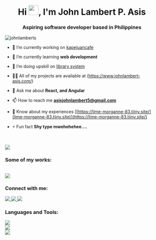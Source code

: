 <h1 align="center">Hi <img src="https://cdn3.emoji.gg/emojis/2112_wave_animated.gif" width="32px" height="32px">, I'm John Lambert P. Asis</h1>
<h3 align="center">Aspiring software developer based in Philippines</h3>

<p align="left"> <img src="https://komarev.com/ghpvc/?username=johnlamberts&label=Profile%20views&color=0e75b6&style=flat" alt="johnlamberts" /> </p>

- 🔭 I’m currently working on [kapejuancafe](htttps://www.kapejuancafe.shop/)

- 🌱 I’m currently learning **web development**

- 👯 I’m doing upskill on [library system](https://bcc-opac-library.site/)

- 👨‍💻 All of my projects are available at (https://www.johnlambert-asis.com/)

- 💬 Ask me about **React, and Angular**

- 📫 How to reach me **asisjohnlambert5@gmail.com**

- 📄 Know about my experiences [[https://lime-morganne-83.tiiny.site/](lime-morganne-83.tiiny.site)](https://lime-morganne-83.tiiny.site/)

- ⚡ Fun fact **Shy type mwehehehee....**


  <br />
<picture>
  <source
    srcset="https://github-readme-stats.vercel.app/api?username=johnLamberts&show_icons=true&theme=radical"
    media="(prefers-color-scheme: dark)"
  />
  <source
    srcset="https://github-readme-stats.vercel.app/api?username=johnLamberts&show_icons=true"
    media="(prefers-color-scheme: light), (prefers-color-scheme: no-preference)"
  />
  <img src="https://github-readme-stats.vercel.app/api?username=johnLamberts&show_icons=true" />
</picture>

<br />

<h3 align="left">Some of my works:</h3>
    <br />
<a href="https://github.com/johnLamberts/okata-food-shop">
  <img align="center" src="https://github-readme-stats.vercel.app/api/pin/?username=johnLamberts&repo=okata-food-shop&icons=true&theme=radical" />
</a>

<h3 align="left">Connect with me:</h3>
<p align="left">

 <a href="[https://skillicons.dev](https://twitter.com/decepticon_bots)">
    <img src="https://skillicons.dev/icons?i=twitter" />
  </a>
 <a href="[https://skillicons.dev](https://linkedin.com/in/johnlambertasis)">
    <img src="https://skillicons.dev/icons?i=linkedin" />
  </a>
 <a href="[https://skillicons.dev](https://instagram.com/_jjohnlambert)">
    <img src="https://skillicons.dev/icons?i=instagram" />
  </a>

<h3 align="left">Languages and Tools:</h3>
  <a href="https://skillicons.dev">
    <img src="https://skillicons.dev/icons?i=html,css,js,figma,tailwind,ts,react,angular,styledcomponents,materialui" />
  </a>
  <br />
  <a href="https://skillicons.dev">
    <img src="https://skillicons.dev/icons?i=firebase,supabase,mysql,express,nodejs,cs,php" />
  </a>
  <br />
  <a href="https://skillicons.dev">
    <img src="https://skillicons.dev/icons?i=linux,vite,vscode,git,github,stackoverflow" />
  </a>



